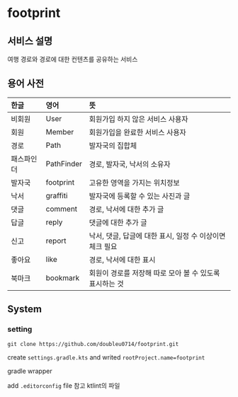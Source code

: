 # footprint
## 서비스 설명
여행 경로와 경로에 대한 컨텐츠를 공유하는 서비스
## 용어 사전
|한글|영어|뜻|
|:---|:---|:---|
|비회원|User|회원가입 하지 않은 서비스 사용자|
|회원|Member|회원가입을 완료한 서비스 사용자|
|경로|Path|발자국의 집합체|
|패스파인더|PathFinder|경로, 발자국, 낙서의 소유자|
|발자국|footprint|고유한 영역을 가지는 위치정보|
|낙서|graffiti|발자국에 등록할 수 있는 사진과 글|
|댓글|comment|경로, 낙서에 대한 추가 글|
|답글|reply|댓글에 대한 추가 글|
|신고|report|낙서, 댓글, 답글에 대한 표시, 일정 수 이상이면 체크 필요|
|좋아요|like|경로, 낙서에 대한 표시|
|북마크|bookmark|회원이 경로를 저장해 따로 모아 볼 수 있도록 표시하는 것|
## System
### setting
```
git clone https://github.com/doubleu0714/footprint.git
```

create `settings.gradle.kts` and writed `rootProject.name=footprint`

gradle wrapper

add `.editorconfig` file 참고 ktlint의 파일


